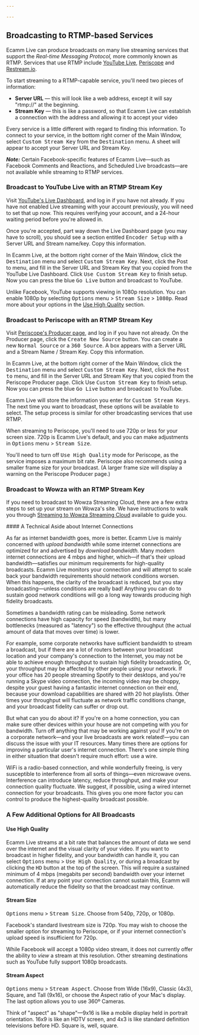 ```yaml
---

---
```


## Broadcasting to RTMP-based Services

Ecamm Live can produce broadcasts on many live streaming services that support the _Real-time Messaging Protocol,_ more commonly known as RTMP.  Services that use RTMP include [YouTube Live](https://www.youtube.com/live), [Periscope](https://www.periscope.tv/) and [Restream.io](https://restream.io).

To start streaming to a RTMP-capable service, you'll need two pieces of information:

* **Server URL** — this will look like a web address, except it will say "rtmp://" at the beginning.
* **Stream Key** — this is like a password, so that Ecamm Live can establish a connection with the address and allowing it to accept your video

Every service is a little different with regard to finding this information. To connect to your service, in the bottom right corner of the Main Window, select <samp>Custom Stream Key</samp> from the <samp>Destination</samp> menu. A sheet will appear to accept your Server URL and Stream Key.

**_Note:_** Certain Facebook-specific features of Ecamm Live—such as Facebook Comments and Reactions, and Scheduled Live broadcasts—are not available while streaming to RTMP services.

### Broadcast to YouTube Live with an RTMP Stream Key

Visit [YouTube's Live Dashboard](https://www.youtube.com/live_dashboard), and log in if you have not already. If you have not enabled Live streaming with your account previously, you will need to set that up now. This requires verifying your account, and a 24-hour waiting period before you're allowed in.

Once you're accepted, part way down the Live Dashboard page (you may have to scroll), you should see a section entitled <samp>Encoder Setup</samp> with a Server URL and Stream name/key. Copy this information.

In Ecamm Live, at the bottom right corner of the Main Window, click the <samp>Destination</samp> menu and select <samp>Custom Stream Key</samp>. Next, click the Post to menu, and fill in the Server URL and Stream Key that you copied from the YouTube Live Dashboard. Click <samp>Use Custom Stream Key</samp> to finish setup. Now you can press the blue <samp>Go Live</samp> button and broadcast to YouTube.

Unlike Facebook, YouTube supports viewing in 1080p resolution. You can enable 1080p by selecting <samp>Options</samp> menu > <samp>Stream Size</samp> > <samp>1080p</samp>. Read more about your options in the [Use High Quality](#use-high-quality) section.

### Broadcast to Periscope with an RTMP Stream Key

Visit [Periscope's Producer page](https://www.periscope.tv/account/producer), and log in if you have not already. On the Producer page, click the <samp>Create New Source</samp> button. You can create a new <samp>Normal Source</samp> or a <samp>360 Source</samp>. A box appears with a Server URL and a Stream Name / Stream Key. Copy this information.

In Ecamm Live, at the bottom right corner of the Main Window, click the <samp>Destination</samp> menu and select <samp>Custom Stream Key</samp>. Next, click the <samp>Post to</samp> menu, and fill in the Server URL and Stream Key that you copied from the Periscope Producer page. Click Use <samp>Custom Stream Key</samp> to finish setup. Now you can press the blue <samp>Go Live</samp> button and broadcast to YouTube.

Ecamm Live will store the information you enter for <samp>Custom Stream Keys</samp>. The next time you want to broadcast, these options will be available to select. The setup process is similar for other broadcasting services that use RTMP.

When streaming to Periscope, you'll need to use 720p or less for your screen size. 720p is Ecamm Live's default, and you can make adjustments in <samp>Options</samp> menu > <samp>Stream Size</samp>.

You'll need to turn off <samp>Use High Quality</samp> mode for Periscope, as the service imposes a maximum bit rate. Periscope also recommends using a smaller frame size for your broadcast. (A larger frame size will display a warning on the Periscope Producer page.)

### Broadcast to Wowza with an RTMP Stream Key

If you need to broadcast to Wowza Streaming Cloud, there are a few extra steps to set up your stream on Wowza's site. We have instructions to walk you through [Streaming to Wowza Streaming Cloud]([http://ecamm.com/support/article/2218/streaming-to-wowza-streaming-cloud/](http://ecamm.com/support/article/2218/streaming-to-wowza-streaming-cloud/)) available to guide you.

<aside markdown="1" class="notice">
#### A Technical Aside about Internet Connections

As far as internet bandwidth goes, more is better. Ecamm Live is mainly concerned with _upload bandwidth_ while some internet connections are optimized for and advertised by _download bandwidth._ Many modern internet connections are 4 mbps and higher, which—if that's their upload bandwidth—satisfies our minimum requirements for high-quality broadcasts. Ecamm Live monitors your connection and will attempt to scale back your bandwidth requirements should network conditions worsen. When this happens, the clarity of the broadcast is reduced, but you stay broadcasting—unless conditions are really bad! Anything you can do to sustain good network conditions will go a long way towards producing high fidelity broadcasts.

Sometimes a bandwidth rating can be misleading. Some network connections have high capacity for speed (bandwidth), but many bottlenecks (measured as "latency") so the effective throughput (the actual amount of data that moves over time) is lower. 

For example, some corporate networks have sufficient bandwidth to stream a broadcast, but if there are a lot of routers between your broadcast location and your company's connection to the Internet, you may not be able to achieve enough throughput to sustain high fidelity broadcasting. Or, your throughput may be affected by other people using your network. If your office has 20 people streaming Spotify to their desktops, and you're running a Skype video connection, the incoming video may be choppy, despite your guest having a fantastic internet connection on their end, because your download capabilities are shared with 20 hot playlists. Other times your throughput will fluctuate as network traffic conditions change, and your broadcast fidelity can suffer or drop out.

But what can you do about it? If you're on a home connection, you can make sure other devices within your house are not competing with you for bandwidth. Turn off anything that may be working against you! If you're on a corporate network—and your live broadcasts are work related!—you can discuss the issue with your IT resources. Many times there are options for improving a particular user's internet connection. There's one simple thing in either situation that doesn't require much effort: use a wire.

WiFi is a radio-based connection, and while wonderfully freeing, is very susceptible to interference from all sorts of things—even microwave ovens. Interference can introduce latency, reduce throughput, and make your connection quality fluctuate. We suggest, if possible, using a wired internet connection for your broadcasts. This gives you one more factor you can control to produce the highest-quality broadcast possible.
</aside>

### A Few Additional Options for All Broadcasts

#### Use High Quality

Ecamm Live streams at a bit rate that balances the amount of data we send over the internet and the visual clarity of your video. If you want to broadcast in higher fidelity, and your bandwidth can handle it, you can select <samp>Options</samp> menu > <samp>Use High Quality</samp>, or during a broadcast by clicking the <samp>HD</samp> button at the top of the screen. This will require a sustained minimum of 4 mbps (megabits per second) bandwidth over your internet connection. If at any point your connection cannot sustain this, Ecamm will automatically reduce the fidelity so that the broadcast may continue.

#### Stream Size

<samp>Options</samp> menu > <samp>Stream Size</samp>. Choose from 540p, 720p, or 1080p. 

Facebook's standard livestream size is 720p. You may wish to choose the smaller option for streaming to Periscope, or if your internet connection's upload speed is insufficient for 720p.

While Facebook will accept a 1080p video stream, it does not currently offer the ability to _view_ a stream at this resolution. Other streaming destinations such as YouTube fully support 1080p broadcasts.

#### Stream Aspect

<samp>Options</samp> menu > <samp>Stream Aspect</samp>. Choose from Wide (16x9), Classic (4x3), Square, and Tall (9x16), or choose the Aspect ratio of your Mac's display. The last option allows you to use 360º Cameras.

Think of "aspect" as "shape"—9x16 is like a mobile display held in portrait orientation. 16x9 is like an HDTV screen, and 4x3 is like standard definition televisions before HD. Square is, well, square.